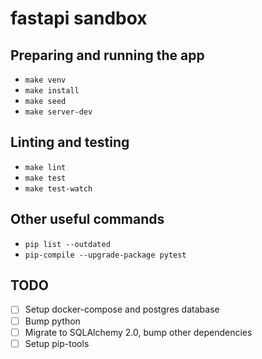 # fastapi sandbox

## Preparing and running the app

* `make venv`
* `make install`
* `make seed`
* `make server-dev`

## Linting and testing

* `make lint`
* `make test`
* `make test-watch`

## Other useful commands

* `pip list --outdated`
* `pip-compile --upgrade-package pytest`

## TODO

* [ ] Setup docker-compose and postgres database
* [ ] Bump python
* [ ] Migrate to SQLAlchemy 2.0, bump other dependencies
* [ ] Setup pip-tools
